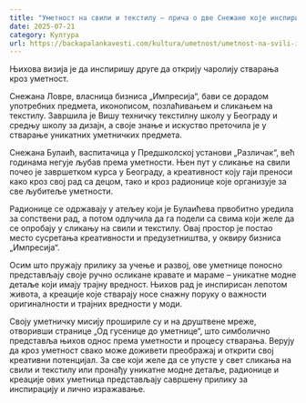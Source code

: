 ```yaml
---
title: "Уметност на свили и текстилу – прича о две Снежане које инспиришe креативност"
date: 2025-07-21
category: Култура
url: https://backapalankavesti.com/kultura/umetnost/umetnost-na-svili-i-tekstilu-prica-o-dve-snezane-koje-inspirise-kreativnost/
---
```


Њихова визија је да инспиришу друге да открију чаролију стварања кроз уметност.

Снежана Ловре, власница бизниса „Импресија“, бави се дорадом употребних предмета, иконописом, позлаћивањем и сликањем на текстилу. Завршила је Вишу техничку текстилну школу у Београду и средњу школу за дизајн, а своје знање и искуство преточила је у стварање уникатних уметничких предмета.

Снежана Булаић, васпитачица у Предшколској установи „Различак“, већ годинама негује љубав према уметности. Њен пут у сликање на свили почео је завршетком курса у Београду, а креативност коју гаји преноси како кроз свој рад са децом, тако и кроз радионице које организује за све љубитеље уметности.

Радионице се одржавају у атељеу који је Булаићева првобитно уредила за сопствени рад, а потом одлучила да га подели са свима који желе да се опробају у сликању на свили и текстилу. Овај простор је постао место сусретања креативности и предузетништва, у оквиру бизниса „Импресија“.

Осим што пружају прилику за учење и развој, ове уметнице поносно представљају своје ручно осликане кравате и мараме – уникатне модне детаље који имају трајну вредност. Њихов рад је инспирисан лепотом живота, а креације које стварају носе снажну поруку о важности оригиналности и трајних вредности у моди.

Своју уметничку мисију прошириле су и на друштвене мреже, отворивши странице „Од гусенице до уметнице“, што симболично представља њихов однос према уметности и процесу стварања. Верују да кроз уметност свако може доживети преображај и открити свој креативни потенцијал. За све који желе да се упусте у свет сликања на свили и текстилу или пронађу уникатне модне детаље, радионице и креације ових уметница представљају савршену прилику за инспирацију и лично изражавање.
